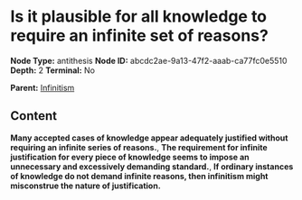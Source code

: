 # Is it plausible for all knowledge to require an infinite set of reasons?

**Node Type:** antithesis
**Node ID:** abcdc2ae-9a13-47f2-aaab-ca77fc0e5510
**Depth:** 2
**Terminal:** No

**Parent:** [Infinitism](infinitism.md)

## Content

**Many accepted cases of knowledge appear adequately justified without requiring an infinite series of reasons.**, **The requirement for infinite justification for every piece of knowledge seems to impose an unnecessary and excessively demanding standard.**, **If ordinary instances of knowledge do not demand infinite reasons, then infinitism might misconstrue the nature of justification.**
